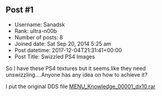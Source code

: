 ## Post #1
- Username: Sanadsk
- Rank: ultra-n00b
- Number of posts: 8
- Joined date: Sat Sep 20, 2014 5:25 am
- Post datetime: 2017-12-04T21:31:41+00:00
- Post Title: Swizzled PS4 Images

So I have these PS4 textures but it seems like they need unswizzling....Anyone has any idea on how to achieve it?


I put the original DDS file
[MENU_Knowledge_00001_dx10.rar](https://xentaxbackup.github.io/file/13647_MENU_Knowledge_00001_dx10.rar)
